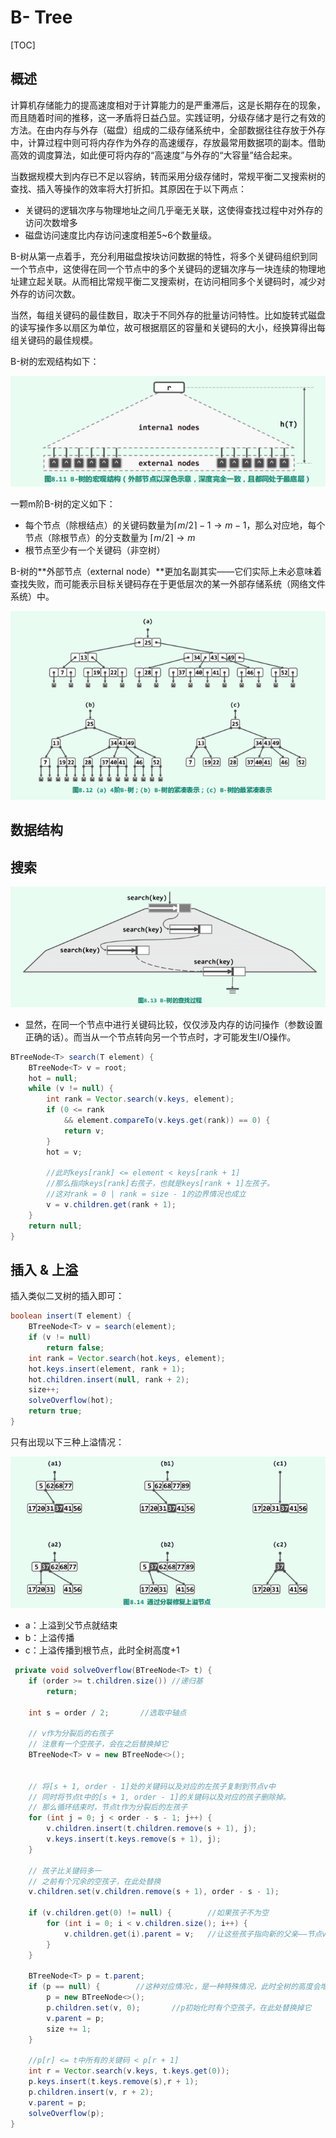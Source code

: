 # B- Tree

[TOC]

## 概述

计算机存储能力的提高速度相对于计算能力的是严重滞后，这是长期存在的现象，而且随着时间的推移，这一矛盾将日益凸显。实践证明，分级存储才是行之有效的方法。在由内存与外存（磁盘）组成的二级存储系统中，全部数据往往存放于外存中，计算过程中则可将内存作为外存的高速缓存，存放最常用数据项的副本。借助高效的调度算法，如此便可将内存的“高速度”与外存的“大容量”结合起来。

当数据规模大到内存已不足以容纳，转而采用分级存储时，常规平衡二叉搜索树的查找、插入等操作的效率将大打折扣。其原因在于以下两点：

- 关键码的逻辑次序与物理地址之间几乎毫无关联，这使得查找过程中对外存的访问次数增多
- 磁盘访问速度比内存访问速度相差5~6个数量级。

B-树从第一点着手，充分利用磁盘按块访问数据的特性，将多个关键码组织到同一个节点中，这使得在同一个节点中的多个关键码的逻辑次序与一块连续的物理地址建立起关联。从而相比常规平衡二叉搜索树，在访问相同多个关键码时，减少对外存的访问次数。

当然，每组关键码的最佳数目，取决于不同外存的批量访问特性。比如旋转式磁盘的读写操作多以扇区为单位，故可根据扇区的容量和关键码的大小，经换算得出每组关键码的最佳规模。



B-树的宏观结构如下：

![image-20230530172506151](assets/image-20230530172506151.png)

一颗m阶B-树的定义如下：

- 每个节点（除根结点）的关键码数量为$\lceil m / 2\rceil - 1\to m - 1$，那么对应地，每个节点（除根节点）的分支数量为 $\lceil m/2 \rceil \to m$
- 根节点至少有一个关键码（非空树）



B-树的**外部节点（external node）**更加名副其实——它们实际上未必意味着查找失败，而可能表示目标关键码存在于更低层次的某一外部存储系统（网络文件系统）中。



![image-20230530173206628](assets/image-20230530173206628.png)



## 数据结构



## 搜索

![image-20230530204912625](assets/image-20230530204912625.png)



- 显然，在同一个节点中进行关键码比较，仅仅涉及内存的访问操作（参数设置正确的话）。而当从一个节点转向另一个节点时，才可能发生I/O操作。






~~~java
BTreeNode<T> search(T element) {
    BTreeNode<T> v = root;
    hot = null;
    while (v != null) {
        int rank = Vector.search(v.keys, element);
        if (0 <= rank
            && element.compareTo(v.keys.get(rank)) == 0) {
            return v;
        }
        hot = v;
        
        //此时keys[rank] <= element < keys[rank + 1]
        //那么指向keys[rank]右孩子，也就是keys[rank + 1]左孩子。
        //这对rank = 0 | rank = size - 1的边界情况也成立
        v = v.children.get(rank + 1);
    }
    return null;
}
~~~



## 插入 & 上溢

插入类似二叉树的插入即可：

~~~java
boolean insert(T element) {
    BTreeNode<T> v = search(element);
    if (v != null)
        return false;
    int rank = Vector.search(hot.keys, element);
    hot.keys.insert(element, rank + 1);
    hot.children.insert(null, rank + 2);
    size++;
    solveOverflow(hot);
    return true;
}
~~~



只有出现以下三种上溢情况：

![image-20230531213256949](assets/image-20230531213256949.png)

- a：上溢到父节点就结束
- b：上溢传播
- c：上溢传播到根节点，此时全树高度+1

~~~java
 private void solveOverflow(BTreeNode<T> t) {
    if (order >= t.children.size()) //递归基
        return;

    int s = order / 2;       //选取中轴点

    // v作为分裂后的右孩子
    // 注意有一个空孩子，会在之后替换掉它
    BTreeNode<T> v = new BTreeNode<>();


    // 将[s + 1, order - 1]处的关键码以及对应的左孩子复制到节点v中
    // 同时将节点t中的[s + 1, order - 1]的关键码以及对应的孩子删除掉。
    // 那么循环结束时，节点t作为分裂后的左孩子
    for (int j = 0; j < order - s - 1; j++) {
        v.children.insert(t.children.remove(s + 1), j);
        v.keys.insert(t.keys.remove(s + 1), j);
    }

    // 孩子比关键码多一
    // 之前有个冗余的空孩子，在此处替换
    v.children.set(v.children.remove(s + 1), order - s - 1);

    if (v.children.get(0) != null) {        //如果孩子不为空
        for (int i = 0; i < v.children.size(); i++) {
            v.children.get(i).parent = v;   //让这些孩子指向新的父亲——节点v
        }
    }

    BTreeNode<T> p = t.parent;
    if (p == null) {        //这种对应情况c，是一种特殊情况，此时全树的高度会增加1
        p = new BTreeNode<>();
        p.children.set(v, 0);       //p初始化时有个空孩子，在此处替换掉它
        v.parent = p;
        size += 1;
    }

    //p[r] <= t中所有的关键码 < p[r + 1]
    int r = Vector.search(v.keys, t.keys.get(0));
    p.keys.insert(t.keys.remove(s),r + 1);
    p.children.insert(v, r + 2);
    v.parent = p;
    solveOverflow(p);
}
~~~



